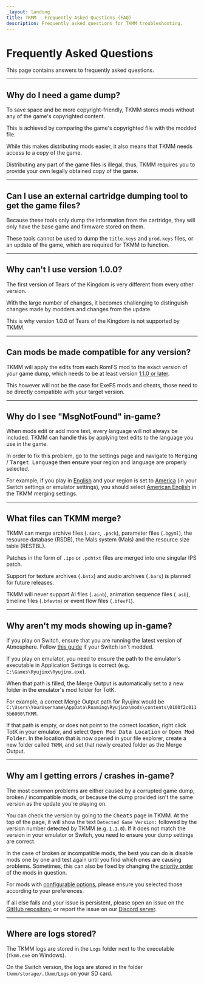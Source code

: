 ```yaml
---
_layout: landing
title: TKMM - Frequently Asked Questions (FAQ)
description: Frequently asked questions for TKMM troubleshooting.
---
```


<script type="application/ld+json">
    {
      "@context": "https://schema.org",
      "@type": "FAQPage",
      "mainEntity": [
        {
            "@type": "Question",
            "name": "Why do I need a game dump?",
            "acceptedAnswer": {
                "@type": "Answer",
                "text": "To save space and be more copyright-friendly, TKMM stores mods without any of the game's copyrighted content.\n\nThis is achieved by comparing the game's copyrighted file with the modded file.\n\nWhile this makes distributing mods easier, it also means that TKMM needs access to a copy of the game.\n\nDistributing any part of the game files is illegal, thus, TKMM requires you to provide your own legally obtained copy of the game."
            }
        },
        {
            "@type": "Question",
            "name": "Can I use an external cartridge dumping tool to get the game files?",
            "acceptedAnswer": {
                "@type": "Answer",
                "text": "Because these tools only dump the information from the cartridge, they will only have the base game and firmware stored on them.\n\nThese tools cannot be used to dump the <code>title.keys</code> and <code>prod.keys</code> files, or an update of the game, which are required for TKMM to function."
            }
        },
        {
            "@type": "Question",
            "name": "Why can't I use version 1.0.0?",
            "acceptedAnswer": {
                "@type": "Answer",
                "text": "The first version of Tears of the Kingdom is very different from every other version.\n\nWith the large number of changes, it becomes challenging to distinguish changes made by modders and changes from the update.\n\nThis is why version 1.0.0 of Tears of the Kingdom is not supported by TKMM."
            }
        },
        {
            "@type": "Question",
            "name": "Can mods be made compatible for any version?",
            "acceptedAnswer": {
                "@type": "Answer",
                "text": "TKMM will apply the edits from each RomFS mod to the exact version of your game dump, which needs to be at least version <a href=\"#why-cant-i-use-version-100\">1.1.0 or later</a>.\n\nThis however will not be the case for ExeFS mods and cheats, those need to be directly compatible with your target version."
            }
        },
        {
            "@type": "Question",
            "name": "Why do I see \"MsgNotFound\" in-game?",
            "acceptedAnswer": {
                "@type": "Answer",
                "text": "When mods edit or add more text, every language will not always be included. TKMM can handle this by applying text edits to the language you use in the game.\n\nIn order to fix this problem, go to the settings page and navigate to <kbd><samp>Merging</samp></kbd> / <kbd><samp>Target Language</samp></kbd> then ensure your region and language are properly selected.\n\nFor example, if you play in <ins>English</ins> and your region is set to <ins>America</ins> (in your Switch settings or emulator settings), you should select <ins>American English</ins> in the TKMM merging settings."
            }
        },
        {
            "@type": "Question",
            "name": "What files can TKMM merge?",
            "acceptedAnswer": {
                "@type": "Answer",
                "text": "TKMM can merge archive files (<code>.sarc</code>, <code>.pack</code>), parameter files (<code>.bgyml</code>), the resource database (RSDB), the Mals system (Mals) and the resource size table (RESTBL).\n\nPatches in the form of <code>.ips</code> or <code>.pchtxt</code> files are merged into one singular IPS patch.\n\nSupport for texture archives (<code>.bntx</code>) and audio archives (<code>.bars</code>) is planned for future releases.\n\nTKMM will never support AI files (<code>.ainb</code>), animation sequence files (<code>.asb</code>), timeline files (<code>.bfevtm</code>) or event flow files (<code>.bfevfl</code>)."
            }
        },
        {
            "@type": "Question",
            "name": "Why aren't my mods showing up in-game?",
            "acceptedAnswer": {
                "@type": "Answer",
                "text": "If you play on Switch, ensure that you are running the latest version of Atmosphere. Follow [this guide](https://switch.hacks.guide) if your Switch isn't modded.\n\nIf you play on emulator, you need to ensure the path to the emulator's executable in Application Settings is correct (e.g. <code>C:\Games\Ryujinx\Ryujinx.exe</code>).\n\nWhen that path is filled, the Merge Output is automatically set to a new folder in the emulator's mod folder for TotK.\n\nFor example, a correct path for Ryujinx would be <code>C:\Users\YourUsername\AppData\Roaming\Ryujinx\mods\contents\0100f2c0115b6000\TKMM</code>.\n\nIf that path is empty, or does not point to the correct location, right click TotK in your emulator, and select <kbd><samp>Open Mod Data Location</samp></kbd> or <kbd><samp>Open Mod Folder</samp></kbd>. In the location that is now opened in your file explorer, create a new folder called <code>TKMM</code>, and set that newly created folder as the Merge Output."
            }
        },
        {
            "@type": "Question",
            "name": "Why am I getting errors / crashes in-game?",
            "acceptedAnswer": {
                "@type": "Answer",
                "text": "The most common problems are either caused by a corrupted game dump, broken / incompatible mods, or because the dump provided isn't the same version as the update you're playing on.\n\nYou can check the version by going to the <kbd><samp>Cheats</samp></kbd> page in TKMM. At the top of the page, it will show the text <code>Detected Game Version:</code> followed by the version number detected by TKMM (e.g. <code>1.1.0</code>). If it does not match the version in your emulator or Switch, you need to ensure your dump settings are correct.\n\nIn the case of broken or incompatible mods, the best you can do is disable mods one by one and test again until you find which ones are causing problems. Sometimes, this can also be fixed by changing the <a href=\"https://tkmm.org/docs/using-mods/#ordering-mods\">priority order</a> of the mods in question.\n\nFor mods with <a href=\"https://tkmm.org/docs/using-mods/#configuring-mod-options\">configurable options</a>, please ensure you selected those according to your preferences.\n\nIf all else fails and your issue is persistent, please open an issue on the <a href=\"https://github.com/TKMM-Team/Tkmm/issues/new\">GitHub repository</a>, or report the issue on our <a href=\"https://discord.gg/BbVXenRFVc\">Discord server</a>."
            }
        },
        {
            "@type": "Question",
            "name": "Where are logs stored?",
            "acceptedAnswer": {
                "@type": "Answer",
                "text": "The TKMM logs are stored in the <code>Logs</code> folder next to the executable (<code>Tkmm.exe</code> on Windows).\n\nOn the Switch version, the logs are stored in the folder <code>tkmm/storage/.tkmm/Logs</code> on your SD card."
            }
        }
      ]
    }
</script>

# Frequently Asked Questions

This page contains answers to frequently asked questions.

---

## Why do I need a game dump?

To save space and be more copyright-friendly, TKMM stores mods without any of the game's copyrighted content.

This is achieved by comparing the game's copyrighted file with the modded file.

While this makes distributing mods easier, it also means that TKMM needs access to a copy of the game.

Distributing any part of the game files is illegal, thus, TKMM requires you to provide your own legally obtained copy of the game.

---

## Can I use an external cartridge dumping tool to get the game files?

Because these tools only dump the information from the cartridge, they will only have the base game and firmware stored on them.

These tools cannot be used to dump the <code>title.keys</code> and <code>prod.keys</code> files, or an update of the game, which are required for TKMM to function.

---

## Why can't I use version 1.0.0?

The first version of Tears of the Kingdom is very different from every other version.

With the large number of changes, it becomes challenging to distinguish changes made by modders and changes from the update.

This is why version 1.0.0 of Tears of the Kingdom is not supported by TKMM.

---

## Can mods be made compatible for any version?

TKMM will apply the edits from each RomFS mod to the exact version of your game dump, which needs to be at least version <a href="#why-cant-i-use-version-100">1.1.0 or later</a>.

This however will not be the case for ExeFS mods and cheats, those need to be directly compatible with your target version.

---

## Why do I see "MsgNotFound" in-game?

When mods edit or add more text, every language will not always be included. TKMM can handle this by applying text edits to the language you use in the game.

In order to fix this problem, go to the settings page and navigate to <kbd><samp>Merging</samp></kbd> / <kbd><samp>Target Language</samp></kbd> then ensure your region and language are properly selected.

For example, if you play in <ins>English</ins> and your region is set to <ins>America</ins> (in your Switch settings or emulator settings), you should select <ins>American English</ins> in the TKMM merging settings.

---

## What files can TKMM merge?

TKMM can merge archive files (<code>.sarc</code>, <code>.pack</code>), parameter files (<code>.bgyml</code>), the resource database (RSDB), the Mals system (Mals) and the resource size table (RESTBL).

Patches in the form of <code>.ips</code> or <code>.pchtxt</code> files are merged into one singular IPS patch.

Support for texture archives (<code>.bntx</code>) and audio archives (<code>.bars</code>) is planned for future releases.

TKMM will never support AI files (<code>.ainb</code>), animation sequence files (<code>.asb</code>), timeline files (<code>.bfevtm</code>) or event flow files (<code>.bfevfl</code>).

---

## Why aren't my mods showing up in-game?

If you play on Switch, ensure that you are running the latest version of Atmosphere. Follow [this guide](https://switch.hacks.guide) if your Switch isn't modded.

If you play on emulator, you need to ensure the path to the emulator's executable in Application Settings is correct (e.g. <code>C:\Games\Ryujinx\Ryujinx.exe</code>).

When that path is filled, the Merge Output is automatically set to a new folder in the emulator's mod folder for TotK.

For example, a correct Merge Output path for Ryujinx would be <code>C:\Users\YourUsername\AppData\Roaming\Ryujinx\mods\contents\0100f2c0115b6000\TKMM</code>.

If that path is empty, or does not point to the correct location, right click TotK in your emulator, and select <kbd><samp>Open Mod Data Location</samp></kbd> or <kbd><samp>Open Mod Folder</samp></kbd>. In the location that is now opened in your file explorer, create a new folder called <code>TKMM</code>, and set that newly created folder as the Merge Output.

---

## Why am I getting errors / crashes in-game?

The most common problems are either caused by a corrupted game dump, broken / incompatible mods, or because the dump provided isn't the same version as the update you're playing on.

You can check the version by going to the <kbd><samp>Cheats</samp></kbd> page in TKMM. At the top of the page, it will show the text <code>Detected Game Version:</code> followed by the version number detected by TKMM (e.g. <code>1.1.0</code>). If it does not match the version in your emulator or Switch, you need to ensure your dump settings are correct.

In the case of broken or incompatible mods, the best you can do is disable mods one by one and test again until you find which ones are causing problems. Sometimes, this can also be fixed by changing the <a href="https://tkmm.org/docs/using-mods/#ordering-mods">priority order</a> of the mods in question.

For mods with <a href="https://tkmm.org/docs/using-mods/#configuring-mod-options">configurable options</a>, please ensure you selected those according to your preferences.

If all else fails and your issue is persistent, please open an issue on the <a href="https://github.com/TKMM-Team/Tkmm/issues/new">GitHub repository</a>, or report the issue on our <a href="https://discord.gg/BbVXenRFVc">Discord server</a>.

---

## Where are logs stored?

The TKMM logs are stored in the <code>Logs</code> folder next to the executable (<code>Tkmm.exe</code> on Windows).

On the Switch version, the logs are stored in the folder <code>tkmm/storage/.tkmm/Logs</code> on your SD card.
